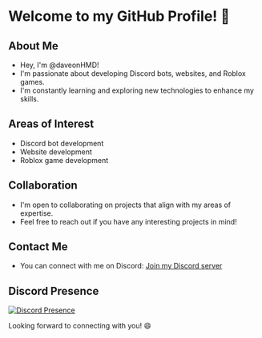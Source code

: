 # Welcome to my GitHub Profile! 👋

## About Me
- Hey, I'm @daveonHMD!
- I'm passionate about developing Discord bots, websites, and Roblox games.
- I'm constantly learning and exploring new technologies to enhance my skills.

## Areas of Interest
- Discord bot development
- Website development
- Roblox game development

## Collaboration
- I'm open to collaborating on projects that align with my areas of expertise.
- Feel free to reach out if you have any interesting projects in mind!

## Contact Me
- You can connect with me on Discord: [Join my Discord server](https://discord.gg/FZEy34Nwrc)

## Discord Presence
[![Discord Presence](https://lanyard.cnrad.dev/api/853916655893479455)](https://discord.com/users/853916655893479455)

Looking forward to connecting with you! 😄
